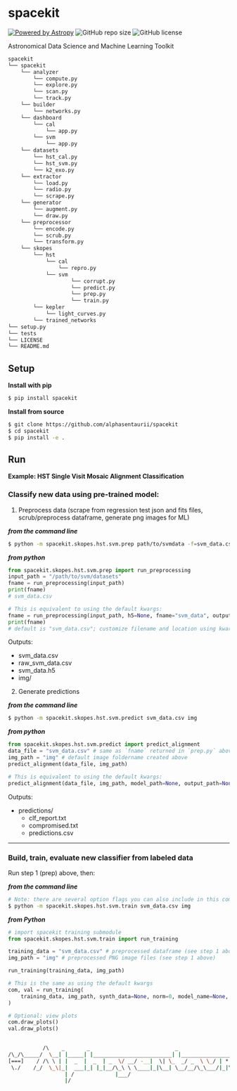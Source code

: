 # spacekit

[![Powered by Astropy](http://img.shields.io/badge/powered%20by-AstroPy-orange.svg?style=flat)](http://www.astropy.org)
![GitHub repo size](https://img.shields.io/github/repo-size/alphasentaurii/spacekit)
![GitHub license](https://img.shields.io/github/license/alphasentaurii/spacekit?color=black)

Astronomical Data Science and Machine Learning Toolkit

```python
spacekit
└── spacekit
    └── analyzer
        └── compute.py
        └── explore.py
        └── scan.py
        └── track.py
    └── builder
        └── networks.py
    └── dashboard
        └── cal
            └── app.py
        └── svm
            └── app.py
    └── datasets
        └── hst_cal.py
        └── hst_svm.py
        └── k2_exo.py
    └── extractor
        └── load.py
        └── radio.py
        └── scrape.py
    └── generator
        └── augment.py
        └── draw.py
    └── preprocessor
        └── encode.py
        └── scrub.py
        └── transform.py
    └── skopes
        └── hst
            └── cal
                └── repro.py
            └── svm
                    └── corrupt.py
                    └── predict.py
                    └── prep.py
                    └── train.py
        └── kepler
            └── light_curves.py
        └── trained_networks
└── setup.py
└── tests
└── LICENSE
└── README.md
```

## Setup

**Install with pip**

```bash
$ pip install spacekit
```

**Install from source**

```bash
$ git clone https://github.com/alphasentaurii/spacekit
$ cd spacekit
$ pip install -e .
```

## Run

**Example: HST Single Visit Mosaic Alignment Classification**

### Classify new data using pre-trained model:

1. Preprocess data (scrape from regression test json and fits files, scrub/preprocess dataframe, generate png images for ML)

***from the command line***

```bash
$ python -m spacekit.skopes.hst.svm.prep path/to/svmdata -f=svm_data.csv
```

***from python***

```python
from spacekit.skopes.hst.svm.prep import run_preprocessing
input_path = "/path/to/svm/datasets"
fname = run_preprocessing(input_path)
print(fname)
# svm_data.csv

# This is equivalent to using the default kwargs:
fname = run_preprocessing(input_path, h5=None, fname="svm_data", output_path=None, json_pattern="*_total*_svm_*.json", crpt=0, draw_images=1)
print(fname)
# default is "svm_data.csv"; customize filename and location using kwargs `fname` and `output_path`
```

Outputs:
* svm_data.csv
* raw_svm_data.csv
* svm_data.h5
* img/

2. Generate predictions

***from the command line***

```bash
$ python -m spacekit.skopes.hst.svm.predict svm_data.csv img
```

***from python***

```python
from spacekit.skopes.hst.svm.predict import predict_alignment
data_file = "svm_data.csv" # same as `fname` returned in `prep.py` above
img_path = "img" # default image foldername created above
predict_alignment(data_file, img_path)

# This is equivalent to using the default kwargs:
predict_alignment(data_file, img_path, model_path=None, output_path=None, size=None)
```

Outputs:
* predictions/
    * clf_report.txt
    * compromised.txt
    * predictions.csv

----

### Build, train, evaluate new classifier from labeled data

Run step 1 (prep) above, then:

***from the command line***

```bash
# Note: there are several option flags you can also include in this command
$ python -m spacekit.skopes.hst.svm.train svm_data.csv img
```

***from Python***

```python
# import spacekit training submodule
from spacekit.skopes.hst.svm.train import run_training

training_data = "svm_data.csv" # preprocessed dataframe (see step 1 above)
img_path = "img" # preprocessed PNG image files (see step 1 above)

run_training(training_data, img_path)

# This is the same as using the default kwargs
com, val = run_training(
    training_data, img_path, synth_data=None, norm=0, model_name=None, params=None, output_path=None
)

# Optional: view plots
com.draw_plots()
val.draw_plots()
```


```bash
                       
           /\    _       _                           _                      *  
/\_/\_____/  \__| |_____| |_________________________| |___________________*___
[===]    / /\ \ | |  _  |  _  | _  \/ __/ -__|  \| \_  _/ _  \ \_/ | * _/| | |
 \./    /_/  \_\|_|  ___|_| |_|__/\_\ \ \____|_|\__| \__/__/\_\___/|_|\_\|_|_|
                  | /             |___/        
                  |/   

```